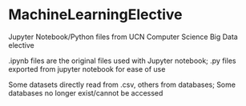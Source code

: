 # MachineLearningElective
Jupyter Notebook/Python files from UCN Computer Science Big Data elective

.ipynb files are the original files used with Jupyter notebook;
.py files exported from jupyter notebook for ease of use

Some datasets directly read from .csv, others from databases; Some databases no longer exist/cannot be accessed
